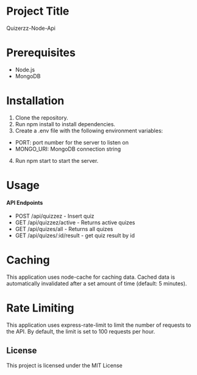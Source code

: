 
# Project Title
 Quizerzz-Node-Api


# Prerequisites
- Node.js
- MongoDB
# Installation
1. Clone the repository.
2. Run npm install to install dependencies.
3. Create a .env file with the following environment variables:
- PORT: port number for the server to listen on
- MONGO_URI: MongoDB connection string
4. Run npm start to start the server.
# Usage
#### API Endpoints
- POST /api/quizzez - Insert quiz
- GET /api/quizzez/active - Returns active quizes
- GET /api/quizes/all - Returns all quizes
- GET /api/quizes/:id/result - get quiz result by id

# Caching
This application uses node-cache for caching data. Cached data is automatically invalidated after a set amount of time (default: 5 minutes).

# Rate Limiting
This application uses express-rate-limit to limit the number of requests to the API. By default, the limit is set to 100 requests per hour.

## License
This project is licensed under the MIT License 
